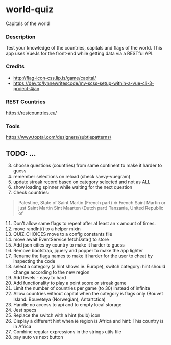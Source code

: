 # world-quiz

Capitals of the world

### Description

Test your knowledge of the countries, capitals and flags of the world. This app uses VueJs for the front-end while getting data via a RESTful API.

### Credits

- http://flag-icon-css.lip.is/game/capital/
- https://dev.to/lynnewritescode/my-scss-setup-within-a-vue-cli-3-project-4jan

### REST Countries

https://restcountries.eu/

### Tools

https://www.toptal.com/designers/subtlepatterns/

## TODO: ...
3. choose questions (countries) from same continent to make it harder to guess
4. remember selections on reload (check savvy-vuegram)
5. update streak record based on category selected and not as ALL
6. show loading spinner while waiting for the next question
9. Check countries: 
  > Palestine, State of
  > Saint Martin (French part) => French Saint Martin or just Saint Martin
  > Sint Maarten (Dutch part)
  > Tanzania, United Republic of
11. Don't allow same flags to repeat after at least an x amount of times.
13. move randInt() to a helper mixin
14. QUIZ_CHOICES move to a config constants file
15. move await EventService.fetchData() to store
16. Add json cities by country to make it harder to guess
17. Remove bootstrap, jquery and popper to make the app lighter
20. Rename the flags names to make it harder for the user to cheat by inspecting the code
21. select a category (a hint shows ie. Europe), switch category: hint should change according to the new region
22. Add levels - easy to hard
23. Add functionality to play a point score or streak game
24. Limit the number of countries per game (to 30) instead of infinite
25. Allow countries without capital when the category is flags only  (Bouvet Island: Bouvetøya  (Norwegian), Antartctica)
26. Handle no access to api and to empty local storage
27. Jest specs
28. Replace the switch with a hint (bulb) icon
29. Display a different hint when ie region is Africa and hint: This country is in Africa
30. Combine regular expressions in the strings utils file
31. pay auto vs next button
